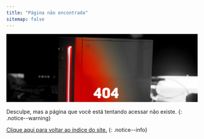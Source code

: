 ```yaml
---
title: "Página não encontrada"
sitemap: false
---
```


![404](/images/main-pages/Wii_Red_404.jpg)

Desculpe, mas a página que você está tentando acessar não existe.
{: .notice--warning}

[Clique aqui para voltar ao índice do site.](site-navigation)
{: .notice--info}
